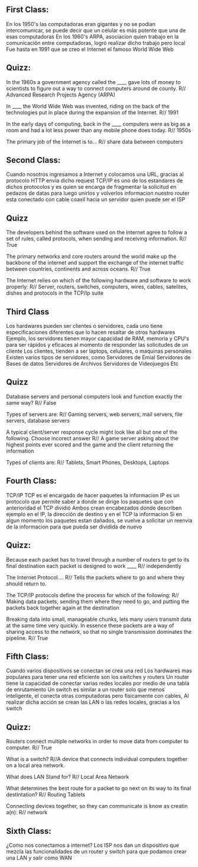 ## First Class:
En los 1950's las computadoras eran gigantes y no se podian intercomunicar, se puede decir que un
celular es más potente que una de esas computadoras
En los 1960's ARPA, asociacion quien trabajo en la comunicación entre computadoras, logró realizar dicho trabajo pero local
Fue hasta en 1991 que se creo el Internet el famoso World Wide Web 

## Quizz:
In the 1960s a government agency called the ____ gave lots of money to scientists to figure out a way to connect computers around de county.
R// Advanced Research Projects Agency (ARPA)

In ____ the World Wide Web was invented, riding on the back of the technologies put in place during the expansion of the Internet.
R// 1991

In the early days of computing, back in the ____ computers were as big as a room and had a lot less power than any mobile phone does today.
R// 1950s

The primary job of the Internet is to...
R// share data between computers

## Second Class:
Cuando nosotros ingresamos a Internet y colocamos una URL, gracias al protocolo HTTP envia dicho request
TCP/IP es uno de los estandares de dichos protocolos y es quien se encarga de fragmentar la solicitud en 
pedazos de datas para luego unirlos y volverlos informacion
nuestro router esta conectado con cable coaxil hacia un servidor quien puede ser el ISP

## Quizz
The developers behind the software used on the Internet agree to follow a set of rules, called protocols, when sending and
receiving information.
R// True

The primary networks and core routers around the world make up the backbone of the internet and support the exchange of the internet
traffic between countries, continents and across oceans.
R// True

The Internet relies on which of the following hardware and software to work properly:
R// Server, routers, switches, computers, wires, cables, satelites, dishes and protocols in the TCP/Ip suite

## Third Class
Los hardwares pueden ser clientes o servidores, cada uno tiene especificaciones diferentes que lo hacen resaltar de otros hardwares
Ejemplo, los servidores tienen mayor capacidad de RAM, memoria y CPU's para ser rápidos y eficaces al momento de responder las solicitudes de un cliente
Los clientes, tienden a ser laptops, celulares, o maquinas personales
Existen varios tipos de servidores, como 
Servidores de Emial
Servidores de Bases de datos
Servidores de Archivos
Servidores de Videojuegos
Etc

## Quizz
Database servers and personal computers look and function exactly the same way?
R// False

Types of servers are:
R// Gaming servers, web servers, mail servers, file servers, database servers

A typical client/server response cycle might look like all but one of the following. Choose incorect answer
R// A game server asking about the highest points ever scored and the game and the client returning the information

Types of clients are:
R// Tablets, Smart Phones, Desktops, Laptops

## Fourth Class:
TCP/IP
TCP es el encargado de hacer paquetes la informacion 
IP es un protocolo que permite saber a donde se dirige los paquetes que con anterioridad el TCP dividió
Ambos crean encabezados donde describen ejemplo en el IP, la dirección de destino y en el TCP la informacion
Si en algun momento los paquetes estan dañados, se vuelve a solicitar un reenvia de la informacion para que pueda ser dividida de nuevo

## Quizz:
Because each packet has to travel through a number of routers to get to its final destination each packet is designed to work ____
R// independently

The Internet Protocol....
R// Tells the packets where to go and where they should return to.

The TCP/IP protocols define the process for which of the following:
R// Making data packets, sending them where they need to go, and putting the packets back together again at the destination

Breaking data into small, manageable chunks, lets many users transmit data at the same time very quickly. In essence these
packets are a way of sharing access to the network, so that no single transmission dominates the pipeline.
R// True

## Fifth Class:
Cuando varios dispositivos se conectan se crea una red 
Los hardwares mas populares para tener una red eficiente son los switches y routers
Un router tiene la capacidad de conectar varias redes locales por medio de una tabla de enrutamiento
Un switch es similar a un router solo que menos inteligente, el conecta otras computadoras pero fisicamente con cables, 
Al realizar dicha acción se crean las LAN o las redes locales, gracias a los switch

## Quizz:
Routers connect multiple networks in order to move data from computer to computer.
R// True

What is a switch?
R//A device that connects individual computers together on a local area network.

What does LAN Stand for?
R// Local Area Network 

What determines the best route for a packet to go next on its way to its final destintation?
R// Routing Tablets

Connecting devices together, so they can communicate is know as creatin a(n):
R// network

## Sixth Class:
¿Como nos conectamos a internet?
Los ISP nos dan un dispositivo que mezcla las funcionalidades de un router y switch para que podamos crear una LAN y salir como WAN
